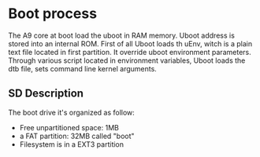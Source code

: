 # Boot process

The A9 core at boot load the uboot in RAM memory. Uboot address is stored into an internal ROM.
First of all Uboot loads th uEnv, witch is a plain text file located in first partition. It override uboot environment parameters.
Through various script located in environment variables, Uboot loads the dtb file, sets command line kernel arguments. 

## SD Description
The boot drive it's organized as follow:
* Free unpartitioned space: 1MB
* a FAT partition: 32MB called "boot"
* Filesystem is in a EXT3 partition
